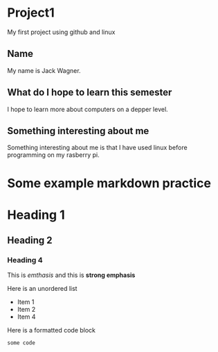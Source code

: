 # Project1
My first project using github and linux

## Name
My name is Jack Wagner.

## What do I hope to learn this semester
I hope to learn more about computers on a depper level.

## Something interesting about me
Something interesting about me is that I have used linux before programming on my rasberry pi. 

# Some example markdown practice

# Heading 1

## Heading 2

### Heading 4

This is *emthasis* and this is **strong emphasis**

Here is an unordered list
- Item 1
- Item 2
- Item 4

Here is a formatted code block

```
some code
```

